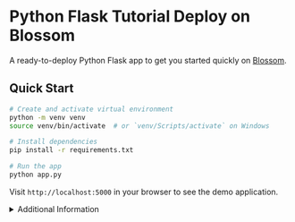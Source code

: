 # Python Flask Tutorial Deploy on Blossom

A ready-to-deploy Python Flask app to get you started quickly on [Blossom](https://blossom-cloud.com).

## Quick Start

```bash
# Create and activate virtual environment
python -m venv venv
source venv/bin/activate  # or `venv/Scripts/activate` on Windows

# Install dependencies
pip install -r requirements.txt

# Run the app
python app.py
```

Visit `http://localhost:5000` in your browser to see the demo application.

<details>
<summary>Additional Information</summary>

### Environment Variables
- `PORT`: Change the port (default: 5000)
- `FLASK_DEBUG`: Enable debug mode (set to 1)

### API Endpoints
```bash
# Get a greeting
curl http://localhost:5000/api/hello?name=John

# Echo a message
curl -X POST -H "Content-Type: application/json" \
     -d '{"message":"Hello"}' http://localhost:5000/api/echo
```
</details>
